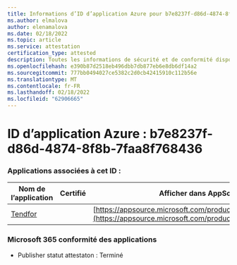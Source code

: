 ```yaml
---
title: Informations d’ID d’application Azure pour b7e8237f-d86d-4874-8f8b-7faa8f768436
ms.author: elmalova
author: elenamalova
ms.date: 02/18/2022
ms.topic: article
ms.service: attestation
certification_type: attested
description: Toutes les informations de sécurité et de conformité disponibles pour b7e8237f-d86d-4874-8f8b-7faa8f768436.
ms.openlocfilehash: e390b87d2518eb496dbb7db877eb6e8db6df14a2
ms.sourcegitcommit: 777bb0494027ce5382c2d0cb42415910c112b56e
ms.translationtype: MT
ms.contentlocale: fr-FR
ms.lasthandoff: 02/18/2022
ms.locfileid: "62906665"
---
```

# <a name="azure-app-id-b7e8237f-d86d-4874-8f8b-7faa8f768436"></a>ID d’application Azure : b7e8237f-d86d-4874-8f8b-7faa8f768436


### <a name="apps-associated-with-this-id"></a>Applications associées à cet ID :
| **Nom de l’application** | **Certifié** | **Afficher dans AppSource** |
|--------------|---------------|-----------------------|
| [Tendfor](https://docs.microsoft.com/microsoft-365-app-certification/forward/WA200002996) |  | [https://appsource.microsoft.com/product/office/WA200002996](https://appsource.microsoft.com/product/office/WA200002996) |

### <a name="microsoft-365-app-compliance-status"></a>Microsoft 365 conformité des applications
- Publisher statut attestaton : Terminé
